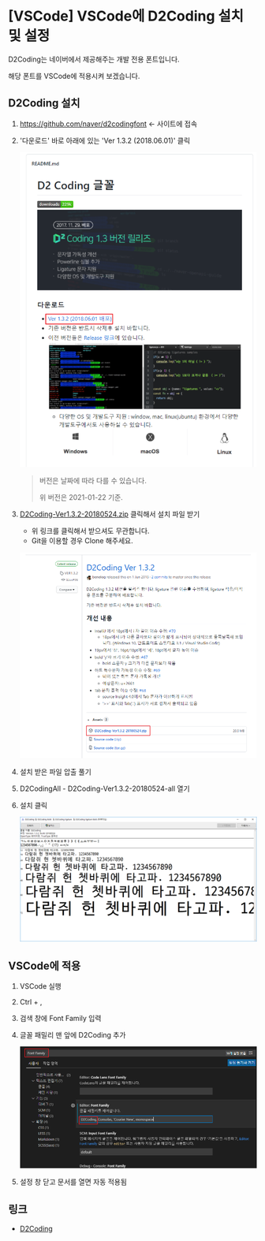 # [VSCode] VSCode에 D2Coding 설치 및 설정

D2Coding는 네이버에서 제공해주는 개발 전용 폰트입니다.

해당 폰트를 VSCode에 적용시켜 보겠습니다.  



## D2Coding 설치

1. <https://github.com/naver/d2codingfont> ← 사이트에 접속

2. '다운로드' 바로 아래에 있는 'Ver 1.3.2 (2018.06.01)' 클릭

   ![1](1.png)
   
   > 버전은 날짜에 따라 다를 수 있습니다.
   >
   > 위 버전은 2021-01-22 기준.

3. [D2Coding-Ver1.3.2-20180524.zip](https://github.com/naver/d2codingfont/releases/download/VER1.3.2/D2Coding-Ver1.3.2-20180524.zip) 클릭해서 설치 파일 받기
   
   * 위 링크를 클릭해서 받으셔도 무관합니다.
   * Git을 이용할 경우 Clone 해주세요.
   
   ![2](2.png)
   
4. 설치 받은 파일 압출 풀기

5. D2CodingAll - D2Coding-Ver1.3.2-20180524-all 열기

6. 설치 클릭

   ![3](3.png)

  


## VSCode에 적용

1. VSCode 실행

2. Ctrl + , 

3. 검색 창에 Font Family 입력

4. 글꼴 패밀리 맨 앞에 D2Coding 추가

   ![4](4.png)

5. 설정 창 닫고 문서를 열면 자동 적용됨  
   

## 링크

* [D2Coding](https://github.com/naver/d2codingfont)